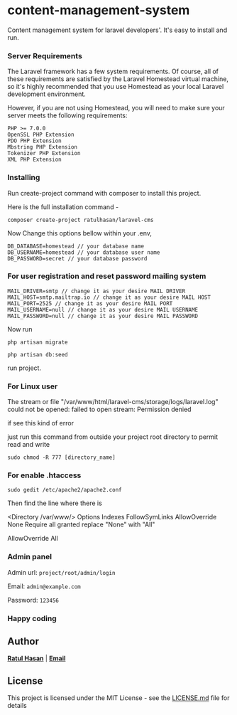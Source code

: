 # content-management-system

Content management system for laravel developers'. It's easy to install and run. 

### Server Requirements

The Laravel framework has a few system requirements. Of course, all of these requirements are satisfied by the Laravel Homestead virtual machine, so it's highly recommended that you use Homestead as your local Laravel development environment.

However, if you are not using Homestead, you will need to make sure your server meets the following requirements:

```
PHP >= 7.0.0
OpenSSL PHP Extension
PDO PHP Extension
Mbstring PHP Extension
Tokenizer PHP Extension
XML PHP Extension
```

### Installing

Run create-project command with composer to install this project.

Here is the full installation command -

```
composer create-project ratulhasan/laravel-cms
```


Now Change this options bellow within your .env,

```
DB_DATABASE=homestead // your database name 
DB_USERNAME=homestead // your database user name 
DB_PASSWORD=secret // your database password 
```
### For user registration and reset password mailing system

```
MAIL_DRIVER=smtp // change it as your desire MAIL DRIVER
MAIL_HOST=smtp.mailtrap.io // change it as your desire MAIL HOST
MAIL_PORT=2525 // change it as your desire MAIL PORT
MAIL_USERNAME=null // change it as your desire MAIL USERNAME
MAIL_PASSWORD=null // change it as your desire MAIL PASSWORD
```

Now run 

```
php artisan migrate
```

```
php artisan db:seed
```

run project.

### For Linux user 
The stream or file "/var/www/html/laravel-cms/storage/logs/laravel.log" could not be opened: failed to open stream: Permission denied

if see this kind of error 

just run this command from outside your project root directory to permit read and write

```
sudo chmod -R 777 [directory_name]
```
### For enable .htaccess

```
sudo gedit /etc/apache2/apache2.conf
```
Then find the line where there is

<Directory /var/www/>
     Options Indexes FollowSymLinks
     AllowOverride None
     Require all granted
</Directory>
replace "None" with "All"

AllowOverride All

### Admin panel

Admin url: ``` project/root/admin/login ```

Email: ```admin@example.com```

Password: ```123456```

### Happy coding

## Author

**<a href='https://besofty.com' target='_blank'>Ratul Hasan</a>** | **<a href='mailto:ratuljh@gmail.com'>Email</a>**

## License

This project is licensed under the MIT License - see the [LICENSE.md](LICENSE) file for details
